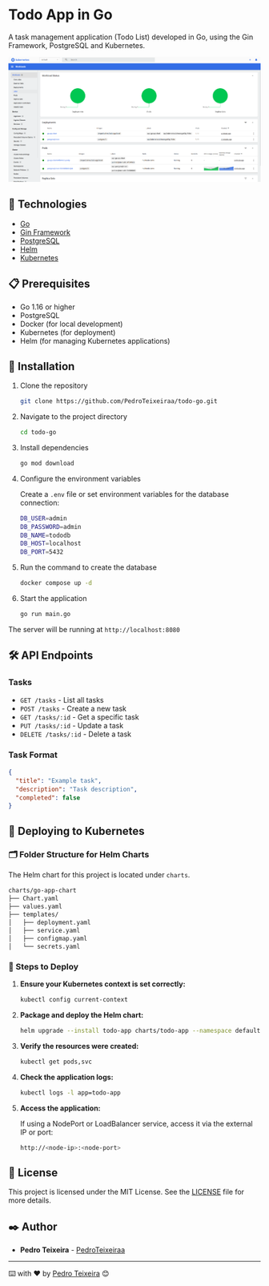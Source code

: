 # Todo App in Go

A task management application (Todo List) developed in Go, using the Gin Framework, PostgreSQL and Kubernetes.


![img.png](assets/dashboard.png)

## 🚀 Technologies

- [Go](https://golang.org/)
- [Gin Framework](https://github.com/gin-gonic/gin)
- [PostgreSQL](https://www.postgresql.org/)
- [Helm](https://helm.sh/)
- [Kubernetes](https://kubernetes.io/)

## 📋 Prerequisites

- Go 1.16 or higher
- PostgreSQL
- Docker (for local development)
- Kubernetes (for deployment)
- Helm (for managing Kubernetes applications)

## 🔧 Installation

1. Clone the repository

    ```bash
    git clone https://github.com/PedroTeixeiraa/todo-go.git
    ```

2. Navigate to the project directory

    ```bash
    cd todo-go
    ```

3. Install dependencies

    ```bash
    go mod download
    ```

4. Configure the environment variables

   Create a `.env` file or set environment variables for the database connection:

    ```bash
    DB_USER=admin
    DB_PASSWORD=admin
    DB_NAME=tododb
    DB_HOST=localhost
    DB_PORT=5432
    ```

5. Run the command to create the database

    ```bash
    docker compose up -d
    ```

6. Start the application

    ```bash
    go run main.go
    ```

The server will be running at `http://localhost:8080`

## 🛠️ API Endpoints

### Tasks

- `GET /tasks` - List all tasks
- `POST /tasks` - Create a new task
- `GET /tasks/:id` - Get a specific task
- `PUT /tasks/:id` - Update a task
- `DELETE /tasks/:id` - Delete a task

### Task Format

```json
{
  "title": "Example task",
  "description": "Task description",
  "completed": false
}
```

## 🚀 Deploying to Kubernetes

### 🗂️ Folder Structure for Helm Charts

The Helm chart for this project is located under `charts`.

```text
charts/go-app-chart
├── Chart.yaml
├── values.yaml
├── templates/
│   ├── deployment.yaml
│   ├── service.yaml
│   ├── configmap.yaml
│   └── secrets.yaml

```

### 🚀 Steps to Deploy

1. **Ensure your Kubernetes context is set correctly:**

    ```bash
    kubectl config current-context
    ```

2. **Package and deploy the Helm chart:**

    ```bash
    helm upgrade --install todo-app charts/todo-app --namespace default
    ```

3. **Verify the resources were created:**

    ```bash
    kubectl get pods,svc
    ```

4. **Check the application logs:**

    ```bash
    kubectl logs -l app=todo-app
    ```

5. **Access the application:**

   If using a NodePort or LoadBalancer service, access it via the external IP or port:

    ```bash
    http://<node-ip>:<node-port>
    ```

## 📝 License

This project is licensed under the MIT License. See the [LICENSE](LICENSE) file for more details.

## ✒️ Author

* **Pedro Teixeira** - [PedroTeixeiraa](https://github.com/PedroTeixeiraa)

---

⌨️ with ❤️ by [Pedro Teixeira](https://github.com/PedroTeixeiraa) 😊